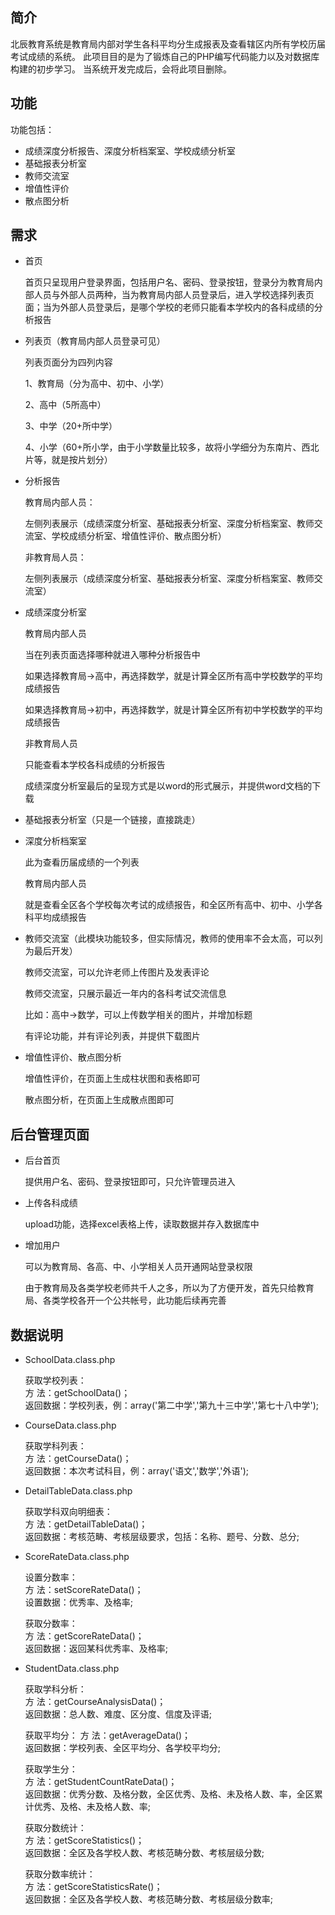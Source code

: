 ﻿## 简介

北辰教育系统是教育局内部对学生各科平均分生成报表及查看辖区内所有学校历届考试成绩的系统。
此项目目的是为了锻炼自己的PHP编写代码能力以及对数据库构建的初步学习。
当系统开发完成后，会将此项目删除。

## 功能

功能包括：

*  成绩深度分析报告、深度分析档案室、学校成绩分析室
*  基础报表分析室
*  教师交流室
*  增值性评价
*  散点图分析

## 需求

* 首页

  首页只呈现用户登录界面，包括用户名、密码、登录按钮，登录分为教育局内部人员与外部人员两种，当为教育局内部人员登录后，进入学校选择列表页面；当为外部人员登录后，是哪个学校的老师只能看本学校内的各科成绩的分析报告

* 列表页（教育局内部人员登录可见）

  列表页面分为四列内容
  
  1、教育局（分为高中、初中、小学）
  
  2、高中（5所高中）
  
  3、中学（20+所中学）
  
  4、小学（60+所小学，由于小学数量比较多，故将小学细分为东南片、西北片等，就是按片划分）

* 分析报告

  教育局内部人员：
  
  左侧列表展示（成绩深度分析室、基础报表分析室、深度分析档案室、教师交流室、学校成绩分析室、增值性评价、散点图分析）
  
  非教育局人员：
  
  左侧列表展示（成绩深度分析室、基础报表分析室、深度分析档案室、教师交流室）

* 成绩深度分析室

  教育局内部人员
  
  当在列表页面选择哪种就进入哪种分析报告中
  
  如果选择教育局->高中，再选择数学，就是计算全区所有高中学校数学的平均成绩报告
  
  如果选择教育局->初中，再选择数学，就是计算全区所有初中学校数学的平均成绩报告
  
  非教育局人员
  
  只能查看本学校各科成绩的分析报告
  
  成绩深度分析室最后的呈现方式是以word的形式展示，并提供word文档的下载

* 基础报表分析室（只是一个链接，直接跳走）

* 深度分析档案室

  此为查看历届成绩的一个列表

  教育局内部人员

  就是查看全区各个学校每次考试的成绩报告，和全区所有高中、初中、小学各科平均成绩报告

* 教师交流室（此模块功能较多，但实际情况，教师的使用率不会太高，可以列为最后开发）

  教师交流室，可以允许老师上传图片及发表评论
  
  教师交流室，只展示最近一年内的各科考试交流信息
  
  比如：高中->数学，可以上传数学相关的图片，并增加标题
  
  有评论功能，并有评论列表，并提供下载图片

* 增值性评价、散点图分析

  增值性评价，在页面上生成柱状图和表格即可

  散点图分析，在页面上生成散点图即可


## 后台管理页面

* 后台首页

  提供用户名、密码、登录按钮即可，只允许管理员进入

* 上传各科成绩

  upload功能，选择excel表格上传，读取数据并存入数据库中

* 增加用户

  可以为教育局、各高、中、小学相关人员开通网站登录权限

  由于教育局及各类学校老师共千人之多，所以为了方便开发，首先只给教育局、各类学校各开一个公共帐号，此功能后续再完善

## 数据说明

* SchoolData.class.php

  获取学校列表：  
  方    法：getSchoolData()；  
  返回数据：学校列表，例：array('第二中学','第九十三中学','第七十八中学');

* CourseData.class.php

  获取学科列表：  
  方    法：getCourseData()；  
  返回数据：本次考试科目，例：array('语文','数学','外语');

* DetailTableData.class.php

  获取学科双向明细表：  
  方    法：getDetailTableData()；  
  返回数据：考核范畴、考核层级要求，包括：名称、题号、分数、总分;

* ScoreRateData.class.php

  设置分数率：  
  方    法：setScoreRateData()；  
  设置数据：优秀率、及格率;

  获取分数率：  
  方    法：getScoreRateData()；  
  返回数据：返回某科优秀率、及格率;

* StudentData.class.php

  获取学科分析：  
  方    法：getCourseAnalysisData()；  
  返回数据：总人数、难度、区分度、信度及评语;

  获取平均分：
  方    法：getAverageData()；  
  返回数据：学校列表、全区平均分、各学校平均分;  

  获取学生分：  
  方    法：getStudentCountRateData()；  
  返回数据：优秀分数、及格分数，全区优秀、及格、未及格人数、率，全区累计优秀、及格、未及格人数、率;

  获取分数统计：  
  方    法：getScoreStatistics()；  
  返回数据：全区及各学校人数、考核范畴分数、考核层级分数;

  获取分数率统计：  
  方    法：getScoreStatisticsRate()；  
  返回数据：全区及各学校人数、考核范畴分数、考核层级分数率;






